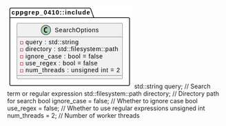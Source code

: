 ![alt text](image-1.png) 
    std::string query;                    // Search term or regular expression
    std::filesystem::path directory;      // Directory path for search
    bool ignore_case = false;             // Whether to ignore case
    bool use_regex = false;               // Whether to use regular expressions
    unsigned int num_threads = 2;         // Number of worker threads
